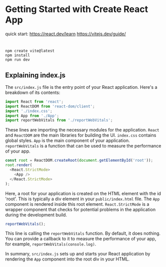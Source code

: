# Getting Started with Create React App

quick start: https://react.dev/learn
https://vitejs.dev/guide/

# 
```
npm create vite@latest
npm install
npm run dev
```

## Explaining index.js

The `src/index.js` file is the entry point of your React application. Here's a breakdown of its contents:

```javascript
import React from 'react';
import ReactDOM from 'react-dom/client';
import './index.css';
import App from './App';
import reportWebVitals from './reportWebVitals';
```
These lines are importing the necessary modules for the application. `React` and `ReactDOM` are the main libraries for building the UI. `index.css` contains global styles. `App` is the main component of your application. `reportWebVitals` is a function that can be used to measure the performance of your app.

```javascript
const root = ReactDOM.createRoot(document.getElementById('root'));
root.render(
  <React.StrictMode>
    <App />
  </React.StrictMode>
);
```
Here, a root for your application is created on the HTML element with the id 'root'. This is typically a div element in your `public/index.html` file. The `App` component is rendered inside this root element. `React.StrictMode` is a wrapper component that checks for potential problems in the application during the development build.

```javascript
reportWebVitals();
```
This line is calling the `reportWebVitals` function. By default, it does nothing. You can provide a callback to it to measure the performance of your app, for example, `reportWebVitals(console.log)`.

In summary, `src/index.js` sets up and starts your React application by rendering the `App` component into the root div in your HTML.
